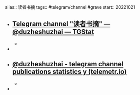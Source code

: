 alias:: 读者书摘
tags:: #telegram/channel #grave
start:: 20221021

- ## [Telegram channel "读者书摘" — @duzheshuzhai — TGStat](https://tgstat.com/channel/@duzheshuzhai)
  -
-
- ## [@duzheshuzhai - telegram channel publications statistics y (telemetr.io)](https://telemetr.io/en/channels/1306853448-duzheshuzhai/publish)
  -
-